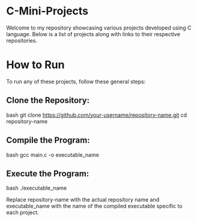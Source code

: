 # C-Mini-Projects

Welcome to my repository showcasing various projects developed using C language. Below is a list of projects along with links to their respective repositories.



# How to Run
To run any of these projects, follow these general steps:

## Clone the Repository:

bash
git clone https://github.com/your-username/repository-name.git
cd repository-name


## Compile the Program:

bash
gcc main.c -o executable_name


## Execute the Program:

bash
./executable_name

Replace repository-name with the actual repository name and executable_name with the name of the compiled executable specific to each project.


